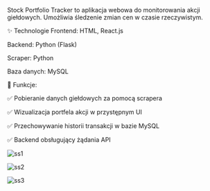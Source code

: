 Stock Portfolio Tracker to aplikacja webowa do monitorowania akcji giełdowych. Umożliwia śledzenie zmian cen w czasie rzeczywistym.

✨ Technologie
Frontend: HTML, React.js

Backend: Python (Flask)

Scraper: Python 

Baza danych: MySQL

🔧 Funkcje:

✅ Pobieranie danych giełdowych za pomocą scrapera

✅ Wizualizacja portfela akcji w przystępnym UI

✅ Przechowywanie historii transakcji w bazie MySQL

✅ Backend obsługujący żądania API

![ss1](https://github.com/user-attachments/assets/4715b475-ae68-497d-8151-04048ef6a6c7)

![ss2](https://github.com/user-attachments/assets/c8792141-dacd-4efb-ae55-8fc5feb1d63d)

![ss3](https://github.com/user-attachments/assets/e41d6c6b-0d94-4de5-8a47-c39a86241db8)
